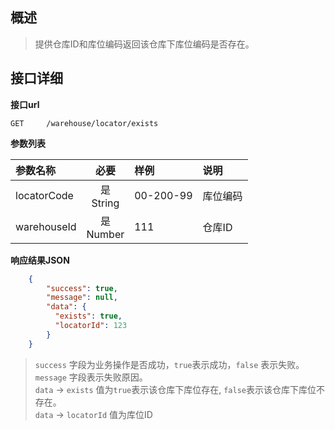 ## 概述

>提供仓库ID和库位编码返回该仓库下库位编码是否存在。

##   接口详细

**接口url**

```text
GET     /warehouse/locator/exists
```

**参数列表**

| 参数名称     |      必要       | 样例       | 说明                  |
|:------------|:--------------:|:----------|:---------------------|
| locatorCode | 是<br/> String | 00-200-99 | 库位编码              |
| warehouseId | 是<br/> Number | 111       | 仓库ID                |

**响应结果JSON**

```json
    {
        "success": true,
        "message": null,
        "data": {
          "exists": true,
          "locatorId": 123
        }
    }
```

> `success` 字段为业务操作是否成功，`true`表示成功，`false` 表示失败。 <br />
> `message` 字段表示失败原因。 <br />
> `data` -> `exists` 值为`true`表示该仓库下库位存在, `false`表示该仓库下库位不存在。 <br />
> `data` -> `locatorId` 值为库位ID